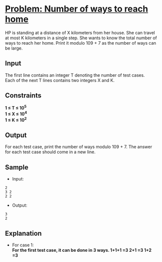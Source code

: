 # [Problem: Number of ways to reach home](https://my.newtonschool.co/playground/code/3fl40d42l0ga)

HP is standing at a distance of X kilometers from her house. She can travel at most K kilometers in a single step. She wants to know the total number of ways to reach her home. Print it modulo 109 + 7 as the number of ways can be large.

## Input

The first line contains an integer T denoting the number of test cases. <br>
Each of the next T lines contains two integers X and K.

## Constraints
**1 ≤ T ≤ 10<sup>5</sup> <br>
1 ≤ X ≤ 10<sup>4</sup> <br>
1 ≤ K ≤ 10<sup>2</sup>**

## Output

For each test case, print the number of ways modulo 109 + 7. The answer for each test case should come in a new line.

## Sample

- Input:
```
2
3 2
2 2
```

- Output:
```
3
2
```

## Explanation

- For case 1: <br> **For the first test case, it can be done in 3 ways.
1+1+1 =3
2+1 =3
1+2 =3**
